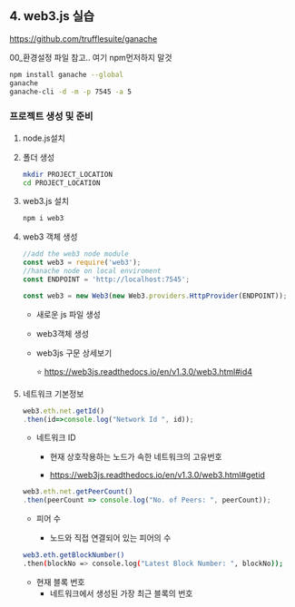 

## 4. web3.js 실습

https://github.com/trufflesuite/ganache

00_환경설정 파일 참고.. 여기 npm먼저하지 말것

```bash
npm install ganache --global
ganache
ganache-cli -d -m -p 7545 -a 5
```

### 프로젝트 생성 및 준비

1. node.js설치

2. 폴더 생성

   ```bash
   mkdir PROJECT_LOCATION
   cd PROJECT_LOCATION
   ```

3. web3.js 설치

   ```bash
   npm i web3
   ```



1. web3 객체 생성

   ```js
   //add the web3 node module
   const web3 = require('web3');
   //hanache node on local enviroment
   const ENDPOINT = 'http://localhost:7545';
   
   const web3 = new Web3(new Web3.providers.HttpProvider(ENDPOINT));
   ```

   - 새로운 js 파일 생성

   - web3객체 생성

   - web3js 구문 상세보기

     :star: https://web3js.readthedocs.io/en/v1.3.0/web3.html#id4

 2. 네트워크 기본정보

    ```js
    web3.eth.net.getId()
    .then(id=>console.log("Network Id ", id));
    ```

    - 네트워크 ID

      - 현재 상호작용하는 노드가 속한 네트워크의 고유번호

      - https://web3js.readthedocs.io/en/v1.3.0/web3.html#getid

        

    ```js
    web3.eth.net.getPeerCount()
    .then(peerCount => console.log("No. of Peers: ", peerCount));
    ```

    - 피어 수 

      - 노드와 직접 연결되어 있는 피어의 수

        

    ```bash
    web3.eth.getBlockNumber()
    .then(blockNo => console.log("Latest Block Number: ", blockNo));
    ```

    - 현재 블록 번호
      - 네트워크에서 생성된 가장 최근 블록의 번호